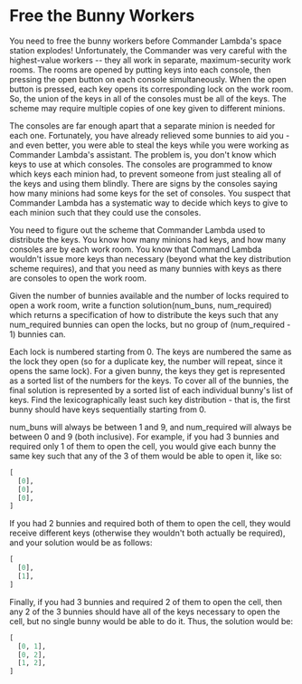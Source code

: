 # Free the Bunny Workers

You need to free the bunny workers before Commander Lambda's space station explodes! Unfortunately, the Commander was very careful with the highest-value workers -- they all work in separate, maximum-security work rooms. The rooms are opened by putting keys into each console, then pressing the open button on each console simultaneously. When the open button is pressed, each key opens its corresponding lock on the work room. So, the union of the keys in all of the consoles must be all of the keys. The scheme may require multiple copies of one key given to different minions.

The consoles are far enough apart that a separate minion is needed for each one. Fortunately, you have already relieved some bunnies to aid you - and even better, you were able to steal the keys while you were working as Commander Lambda's assistant. The problem is, you don't know which keys to use at which consoles. The consoles are programmed to know which keys each minion had, to prevent someone from just stealing all of the keys and using them blindly. There are signs by the consoles saying how many minions had some keys for the set of consoles. You suspect that Commander Lambda has a systematic way to decide which keys to give to each minion such that they could use the consoles.

You need to figure out the scheme that Commander Lambda used to distribute the keys. You know how many minions had keys, and how many consoles are by each work room. You know that Command Lambda wouldn't issue more keys than necessary (beyond what the key distribution scheme requires), and that you need as many bunnies with keys as there are consoles to open the work room.

Given the number of bunnies available and the number of locks required to open a work room, write a function solution(num_buns, num_required) which returns a specification of how to distribute the keys such that any num_required bunnies can open the locks, but no group of (num_required - 1) bunnies can.

Each lock is numbered starting from 0. The keys are numbered the same as the lock they open (so for a duplicate key, the number will repeat, since it opens the same lock). For a given bunny, the keys they get is represented as a sorted list of the numbers for the keys. To cover all of the bunnies, the final solution is represented by a sorted list of each individual bunny's list of keys. Find the lexicographically least such key distribution - that is, the first bunny should have keys sequentially starting from 0.

num_buns will always be between 1 and 9, and num_required will always be between 0 and 9 (both inclusive). For example, if you had 3 bunnies and required only 1 of them to open the cell, you would give each bunny the same key such that any of the 3 of them would be able to open it, like so:
```python
[
  [0],
  [0],
  [0],
]
```
If you had 2 bunnies and required both of them to open the cell, they would receive different keys (otherwise they wouldn't both actually be required), and your solution would be as follows:
```python
[
  [0],
  [1],
]
```
Finally, if you had 3 bunnies and required 2 of them to open the cell, then any 2 of the 3 bunnies should have all of the keys necessary to open the cell, but no single bunny would be able to do it. Thus, the solution would be:
```python
[
  [0, 1],
  [0, 2],
  [1, 2],
]
```
